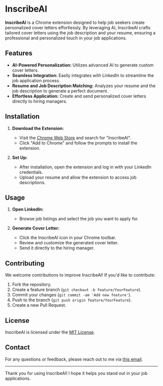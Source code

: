 # InscribeAI

**InscribeAI** is a Chrome extension designed to help job seekers create personalized cover letters effortlessly. By leveraging AI, InscribeAI crafts tailored cover letters using the job description and your resume, ensuring a professional and personalized touch in your job applications.

## Features

- **AI-Powered Personalization:** Utilizes advanced AI to generate custom cover letters.
- **Seamless Integration:** Easily integrates with LinkedIn to streamline the job application process.
- **Resume and Job Description Matching:** Analyzes your resume and the job description to generate a perfect document.
- **Effortless Application:** Create and send personalized cover letters directly to hiring managers.

## Installation

1. **Download the Extension:**
   - Visit the [Chrome Web Store](https://chrome.google.com/webstore) and search for "InscribeAI".
   - Click "Add to Chrome" and follow the prompts to install the extension.

2. **Set Up:**
   - After installation, open the extension and log in with your LinkedIn credentials.
   - Upload your resume and allow the extension to access job descriptions.

## Usage

1. **Open LinkedIn:**
   - Browse job listings and select the job you want to apply for.

2. **Generate Cover Letter:**
   - Click the InscribeAI icon in your Chrome toolbar.
   - Review and customize the generated cover letter.
   - Send it directly to the hiring manager.

## Contributing

We welcome contributions to improve InscribeAI! If you'd like to contribute:

1. Fork the repository.
2. Create a feature branch (`git checkout -b feature/YourFeature`).
3. Commit your changes (`git commit -am 'Add new feature'`).
4. Push to the branch (`git push origin feature/YourFeature`).
5. Create a new Pull Request.

## License

InscribeAI is licensed under the [MIT License](https://choosealicense.com/licenses/mit/#).

## Contact

For any questions or feedback, please reach out to me via [this email](mailto:mdazlaan1996@gmail.com).

---

Thank you for using InscribeAI! I hope it helps you stand out in your job applications.
